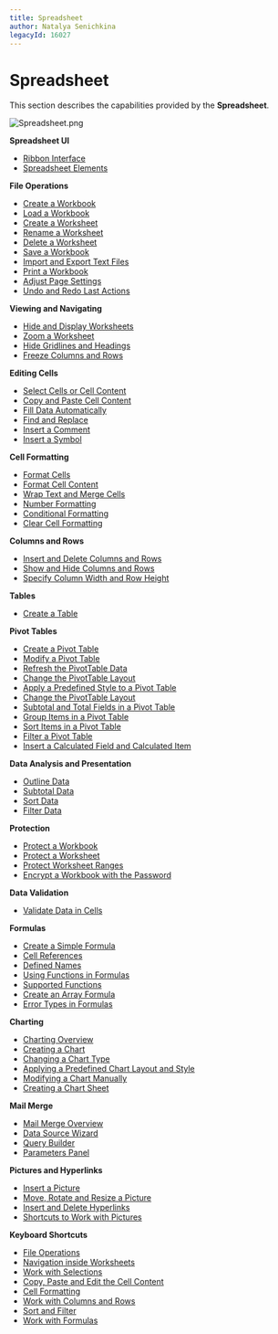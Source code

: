 ```yaml
---
title: Spreadsheet
author: Natalya Senichkina
legacyId: 16027
---
```

# Spreadsheet
This section describes the capabilities provided by the **Spreadsheet**.

![Spreadsheet.png](../images/img21270.png)

**Spreadsheet UI**
* [Ribbon Interface](spreadsheet/spreadsheet-ui/ribbon-interface.md)
* [Spreadsheet Elements](spreadsheet/spreadsheet-ui/spreadsheet-elements.md)

**File Operations**
* [Create a Workbook](spreadsheet/file-operations/create-a-workbook.md)
* [Load a Workbook](spreadsheet/file-operations/load-a-workbook.md)
* [Create a Worksheet](spreadsheet/file-operations/create-a-worksheet.md)
* [Rename a Worksheet](spreadsheet/file-operations/rename-a-worksheet.md)
* [Delete a Worksheet](spreadsheet/file-operations/delete-a-worksheet.md)
* [Save a Workbook](spreadsheet/file-operations/save-a-workbook.md)
* [Import and Export Text Files](spreadsheet/file-operations/import-and-export-text-files.md)
* [Print a Workbook](spreadsheet/file-operations/print-a-workbook.md)
* [Adjust Page Settings](spreadsheet/file-operations/adjust-page-settings.md)
* [Undo and Redo Last Actions](spreadsheet/file-operations/undo-and-redo-last-actions.md)

**Viewing and Navigating**
* [Hide and Display Worksheets](spreadsheet/viewing-and-navigating/hide-and-display-worksheets.md)
* [Zoom a Worksheet](spreadsheet/viewing-and-navigating/zoom-a-worksheet.md)
* [Hide Gridlines and Headings](spreadsheet/viewing-and-navigating/hide-gridlines-and-headings.md)
* [Freeze Columns and Rows](spreadsheet/viewing-and-navigating/freeze-columns-and-rows.md)

**Editing Cells**
* [Select Cells or Cell Content](spreadsheet/editing-cells/select-cells-or-cell-content.md)
* [Copy and Paste Cell Content](spreadsheet/editing-cells/copy-and-paste-cell-content.md)
* [Fill Data Automatically](spreadsheet/editing-cells/fill-data-automatically.md)
* [Find and Replace](spreadsheet/editing-cells/find-and-replace.md)
* [Insert a Comment](spreadsheet/editing-cells/insert-a-comment.md)
* [Insert a Symbol](spreadsheet/editing-cells/insert-a-symbol.md)

**Cell Formatting**
* [Format Cells](spreadsheet/cell-formatting/format-cells.md)
* [Format Cell Content](spreadsheet/cell-formatting/format-cell-content.md)
* [Wrap Text and Merge Cells](spreadsheet/cell-formatting/wrap-text-and-merge-cells.md)
* [Number Formatting](spreadsheet/cell-formatting/number-formatting.md)
* [Conditional Formatting ](spreadsheet/cell-formatting/conditional-formatting.md)
* [Clear Cell Formatting](spreadsheet/cell-formatting/clear-cell-formatting.md)

**Columns and Rows**
* [Insert and Delete Columns and Rows](spreadsheet/columns-and-rows/insert-and-delete-columns-and-rows.md)
* [Show and Hide Columns and Rows](spreadsheet/columns-and-rows/show-and-hide-columns-and-rows.md)
* [Specify Column Width and Row Height](spreadsheet/columns-and-rows/specify-column-width-and-row-height.md)

**Tables**
* [Create a Table ](spreadsheet/tables/create-a-table.md)

**Pivot Tables**
* [Create a Pivot Table](spreadsheet/pivot-tables/create-a-pivot-table.md)
* [Modify a Pivot Table](spreadsheet/pivot-tables/modify-a-pivot-table.md)
* [Refresh the PivotTable Data](spreadsheet/pivot-tables/refresh-the-pivottable-data.md)
* [Change the PivotTable Layout](spreadsheet/pivot-tables/change-the-pivottable-layout.md)
* [Apply a Predefined Style to a Pivot Table](spreadsheet/pivot-tables/apply-a-predefined-style-to-a-pivot-table.md)
* [Change the PivotTable Layout](spreadsheet/pivot-tables/change-the-pivottable-layout.md)
* [Subtotal and Total Fields in a Pivot Table](spreadsheet/pivot-tables/subtotal-and-total-fields-in-a-pivot-table.md)
* [Group Items in a Pivot Table ](spreadsheet/pivot-tables/group-items-in-a-pivot-table.md)
* [Sort Items in a Pivot Table](spreadsheet/pivot-tables/sort-items-in-a-pivot-table.md)
* [Filter a Pivot Table ](spreadsheet/pivot-tables/filter-a-pivot-table.md)
* [Insert a Calculated Field and Calculated Item](spreadsheet/pivot-tables/insert-a-calculated-field-and-calculated-item.md)

**Data Analysis and Presentation**
* [Outline Data](spreadsheet/data-presentation/outline-data.md)
* [Subtotal Data](spreadsheet/data-presentation/subtotal-data.md)
* [Sort Data](spreadsheet/data-presentation/sort-data.md)
* [Filter Data](spreadsheet/data-presentation/filter-data.md)

**Protection**
* [Protect a Workbook](spreadsheet/protection/protect-a-workbook.md)
* [Protect a Worksheet](spreadsheet/protection/protect-a-worksheet.md)
* [Protect Worksheet Ranges](spreadsheet/protection/protect-worksheet-ranges.md)
* [Encrypt a Workbook with the Password](spreadsheet/protection/encrypt-a-workbook-with-the-password.md)

**Data Validation**
* [Validate Data in Cells](spreadsheet/data-validation/validate-data-in-cells.md)

**Formulas**
* [Create a Simple Formula](spreadsheet/formulas/create-a-simple-formula.md)
* [Cell References](spreadsheet/formulas/cell-references.md)
* [Defined Names](spreadsheet/formulas/defined-names.md)
* [Using Functions in Formulas ](spreadsheet/formulas/using-functions-in-formulas.md)
* [Supported Functions](spreadsheet/formulas/supported-functions.md)
* [Create an Array Formula ](spreadsheet/formulas/create-an-array-formula.md)
* [Error Types in Formulas](spreadsheet/formulas/error-types-in-formulas.md)

**Charting**
* [Charting Overview](spreadsheet/charting/charting-overview.md)
* [Creating a Chart](spreadsheet/charting/creating-a-chart.md)
* [Changing a Chart Type](spreadsheet/charting/changing-a-chart-type.md)
* [Applying a Predefined Chart Layout and Style](spreadsheet/charting/applying-a-predefined-chart-layout-and-style.md)
* [Modifying a Chart Manually](spreadsheet/charting/modifying-a-chart-manually.md)
* [Creating a Chart Sheet](spreadsheet/charting/creating-a-chart-sheet.md)

**Mail Merge**
* [Mail Merge Overview](spreadsheet/mail-merge/mail-merge-overview.md)
* [Data Source Wizard](spreadsheet/mail-merge/data-source-wizard.md)
* [Query Builder](spreadsheet/mail-merge/query-builder.md)
* [Parameters Panel](spreadsheet/mail-merge/parameters-panel.md)

**Pictures and Hyperlinks**
* [Insert a Picture](spreadsheet/pictures-and-hyperlinks/insert-a-picture.md)
* [Move, Rotate and Resize a Picture](spreadsheet/pictures-and-hyperlinks/move-rotate-and-resize-a-picture.md)
* [Insert and Delete Hyperlinks](spreadsheet/pictures-and-hyperlinks/insert-and-delete-hyperlinks.md)
* [Shortcuts to Work with Pictures](spreadsheet/pictures-and-hyperlinks/shortcuts-to-work-with-pictures.md)

**Keyboard Shortcuts**
* [File Operations](spreadsheet/keyboard-shortcuts/file-operations.md)
* [Navigation inside Worksheets](spreadsheet/keyboard-shortcuts/navigation-inside-worksheets.md)
* [Work with Selections ](spreadsheet/keyboard-shortcuts/work-with-selections.md)
* [Copy, Paste and Edit the Cell Content](spreadsheet/keyboard-shortcuts/copy-paste-and-edit-the-cell-content.md)
* [Cell Formatting ](spreadsheet/keyboard-shortcuts/cell-formatting.md)
* [Work with Columns and Rows](spreadsheet/keyboard-shortcuts/work-with-columns-and-rows.md)
* [Sort and Filter](spreadsheet/keyboard-shortcuts/sort-and-filter.md)
* [Work with Formulas](spreadsheet/keyboard-shortcuts/work-with-formulas.md)